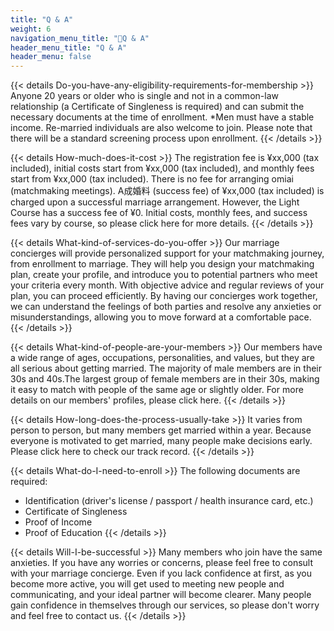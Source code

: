 ```yaml
---
title: "Q & A"
weight: 6
navigation_menu_title: "🔖Q & A"
header_menu_title: "Q & A"
header_menu: false
---
```



{{< details Do-you-have-any-eligibility-requirements-for-membership >}}
Anyone 20 years or older who is single and not in a common-law relationship (a Certificate of Singleness is required) and can submit the necessary documents at the time of enrollment. *Men must have a stable income.
Re-married individuals are also welcome to join. Please note that there will be a standard screening process upon enrollment.
{{< /details >}}


{{< details How-much-does-it-cost >}}
The registration fee is ¥xx,000 (tax included), initial costs start from ¥xx,000 (tax included), and monthly fees start from ¥xx,000 (tax included). There is no fee for arranging omiai (matchmaking meetings). A成婚料 (success fee) of ¥xx,000 (tax included) is charged upon a successful marriage arrangement. However, the Light Course has a success fee of ¥0. Initial costs, monthly fees, and success fees vary by course, so please click here for more details.
{{< /details >}}


{{< details What-kind-of-services-do-you-offer >}}
Our marriage concierges will provide personalized support for your matchmaking journey, from enrollment to marriage. They will help you design your matchmaking plan, create your profile, and introduce you to potential partners who meet your criteria every month. With objective advice and regular reviews of your plan, you can proceed efficiently. By having our concierges work together, we can understand the feelings of both parties and resolve any anxieties or misunderstandings, allowing you to move forward at a comfortable pace.
{{< /details >}}


{{< details What-kind-of-people-are-your-members >}}
Our members have a wide range of ages, occupations, personalities, and values, but they are all serious about getting married.
The majority of male members are in their 30s and 40s.The largest group of female members are in their 30s, making it easy to match with people of the same age or slightly older.
For more details on our members' profiles, please click here.
{{< /details >}}


{{< details How-long-does-the-process-usually-take >}}
It varies from person to person, but many members get married within a year. Because everyone is motivated to get married, many people make decisions early.
Please click here to check our track record.
{{< /details >}}


{{< details What-do-I-need-to-enroll >}}
The following documents are required:
* Identification (driver's license / passport / health insurance card, etc.)
* Certificate of Singleness
* Proof of Income
* Proof of Education
{{< /details >}}


{{< details Will-I-be-successful >}}
Many members who join have the same anxieties. If you have any worries or concerns, please feel free to consult with your marriage concierge. Even if you lack confidence at first, as you become more active, you will get used to meeting new people and communicating, and your ideal partner will become clearer. Many people gain confidence in themselves through our services, so please don't worry and feel free to contact us.
{{< /details >}}

